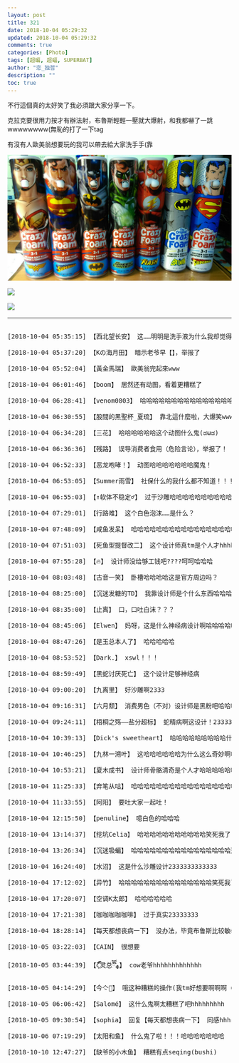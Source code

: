 ```yaml
---
layout: post
title: 321
date: 2018-10-04 05:29:32
updated: 2018-10-04 05:29:32
comments: true
categories: [Photo]
tags: [超蝙, 超蝠, SUPERBAT]
author: "恋_独哲"
description: ""
toc: true
---
```


<p>不行這個真的太好笑了我必須跟大家分享一下。</p> 
<p>克拉克要很用力按才有辦法射，布魯斯輕輕一壓就大爆射，和我都嚇了一跳wwwwwwww(無恥的打了一下tag</p> 
<p>有沒有人歐美翁想要玩的我可以帶去給大家洗手手(靠</p>

![](https://raw.githubusercontent.com/alicewish/maple50821/master/img_YW5MWVN1NEpoZFVadFJ3cGJGZ0xqZTVKVDZ3VHNwQ2hTSjlGOEswampXSEM1dmRuS05XUmlRPT0.jpg)

![](https://raw.githubusercontent.com/alicewish/maple50821/master/img_YW5MWVN1NEpoZFVadFJ3cGJGZ0xqZjVFVkJRdHZqTnZES3BWTVBacHdETFVqbURzN0RuNGVBPT0.gif)

![](https://raw.githubusercontent.com/alicewish/maple50821/master/img_YW5MWVN1NEpoZFVadFJ3cGJGZ0xqUjhwWHZ5TGRod2prQThyU2hWSzBBZ3RBMENzaVFNQjJnPT0.gif)

---

<pre>

[2018-10-04 05:35:15] 【西北望长安】 这……明明是洗手液为什么我却觉得有些污污的【扶额

[2018-10-04 05:37:20] 【Kの海月田】 暗示老爷早【】，举报了

[2018-10-04 05:52:04] 【黃金馬瑞】 歐美翁完起來www

[2018-10-04 06:01:46] 【boom】 居然还有动图，看着更糟糕了

[2018-10-04 06:28:41] 【venom0803】 哈哈哈哈哈哈哈哈哈哈哈哈哈哈哈哈哈哈哈哈哈哈哈哈哈哈哈或或或或或或或或或或或或或或或或想玩

[2018-10-04 06:30:55] 【股間的黑聖杯_夏琉】 靠北這什麼啦，大爆笑wwwww

[2018-10-04 06:34:28] 【三花】 哈哈哈哈哈哈这个动图什么鬼(ಡωಡ)

[2018-10-04 06:36:36] 【残路】 误导消费者食用（危险言论），举报了！

[2018-10-04 06:52:33] 【恶龙咆哮！】 动图哈哈哈哈哈哈哈魔鬼！

[2018-10-04 06:53:05] 【Summer雨雪】 社保什么的我什么都不知道！！！！

[2018-10-04 06:55:03] 【↑软体不稳定♂】 过于沙雕哈哈哈哈哈哈哈哈哈哈哈哈哈哈哈哈哈哈哈哈哈哈

[2018-10-04 07:29:01] 【行路难】 这个白色泡沫……是什么？

[2018-10-04 07:48:09] 【咸鱼发呆】 哈哈哈哈哈哈哈哈哈哈哈哈哈哈哈哈哈我喜欢这个

[2018-10-04 07:51:03] 【死鱼型提督改二】 这个设计师真tm是个人才hhhhh

[2018-10-04 07:55:28] 【🔥】 设计师没给够工钱吧????呵呵哈哈哈

[2018-10-04 08:03:48] 【古音一笑】 卧槽哈哈哈哈这是官方周边吗？

[2018-10-04 08:25:00] 【沉迷发糖的TD】 我靠设计师是个什么东西哈哈哈哈哈哈哈哈哈哈哈哈哈哈哈哈哈哈哈哈哈哈哈哈

[2018-10-04 08:35:00] 【止离】 口，口吐白沫？？？

[2018-10-04 08:45:06] 【Elwen】 妈呀，这是什么神经病设计啊哈哈哈哈哈哈哈哈哈哈

[2018-10-04 08:47:26] 【是玉总本人了】 哈哈哈哈哈

[2018-10-04 08:53:52] 【Dark.】 xswl！！！

[2018-10-04 08:59:49] 【黑蛇讨厌死亡】 这个设计足够神经病

[2018-10-04 09:00:20] 【九离里】 好沙雕啊2333

[2018-10-04 09:16:31] 【六月颓】 消费男色（不对）设计师是黑粉吧哈哈哈哈哈哈哈

[2018-10-04 09:24:11] 【梧桐之殇——盐分超标】 蛇精病啊这设计！2333333

[2018-10-04 10:39:13] 【Dick's sweetheart】 哈哈哈哈哈哈哈哈哈什么沙雕设计

[2018-10-04 10:46:25] 【九林一溯叶】 这哈哈哈哈哈哈为什么这么奇妙啊哈哈哈哈哈哈

[2018-10-04 10:53:21] 【夏木成书】 设计师骨骼清奇是个人才哈哈哈哈哈哈哈哈

[2018-10-04 11:25:33] 【弃笔从咕】 哈哈哈哈哈哈哈哈哈哈哈哈哈哈哈哈哈哈哈哈槽哈哈哈哈哈哈笑到头掉

[2018-10-04 11:33:55] 【阿阳】 要吐大家一起吐！

[2018-10-04 12:15:50] 【penuline】 噫白色的哈哈哈

[2018-10-04 13:14:37] 【挖坑Celia】 哈哈哈哈哈哈哈哈哈哈哈笑死我了

[2018-10-04 13:26:34] 【沉迷吸蝙】 哈哈哈哈哈哈哈哈哈哈哈哈哈哈哈哈这设计师也是个人才

[2018-10-04 16:24:40] 【水沼】 这是什么沙雕设计2333333333333

[2018-10-04 17:12:02] 【异竹】 哈哈哈哈哈哈哈哈哈哈哈哈哈哈哈笑死我了什么玩意儿

[2018-10-04 17:20:07] 【空调K太郎】 哈哈哈哈哈哈

[2018-10-04 17:21:38] 【咖咖咖咖咖啡】 过于真实23333333

[2018-10-04 18:28:14] 【每天都想丧病一下】 没办法，毕竟布鲁斯比较敏♂感嘛，当然轻轻一碰就爆射。至于大超ennnmm你懂的(￣∀￣)

[2018-10-05 03:22:03] 【CAIN】 很想要

[2018-10-05 03:44:39] 【ζั͡ั͡灵总໊ོོﻬ】 cow老爷hhhhhhhhhhhhh

[2018-10-05 04:14:29] 【今亽💫】 哦这种糟糕的操作(我tm好想要啊啊啊（｀Δ´))

[2018-10-05 06:06:42] 【Salomé】 这什么鬼啊太糟糕了吧hhhhhhhhh

[2018-10-05 09:30:54] 【sophia】 回复【每天都想丧病一下】 同感hhh

[2018-10-06 07:19:29] 【太阳和鱼】 什么鬼了啦！！！哈哈哈哈哈哈哈

[2018-10-10 12:47:27] 【缺爷的小木鱼】 糟糕有点seqing(bushi)

</pre>